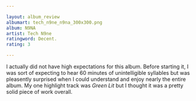 ```yaml
---

layout: album_review
albumart: tech_n9ne_n9na_300x300.png
album: N9NA
artist: Tech N9ne
ratingword: Decent.
rating: 3

---
```


I actually did not have high expectations for this album. Before starting it, I was sort of expecting to hear 60 minutes of unintelligible syllables but was pleasently surprised when I could understand and enjoy nearly the entire album. My one highlight track was *Green Lit* but I thought it was a pretty solid piece of work overall.
